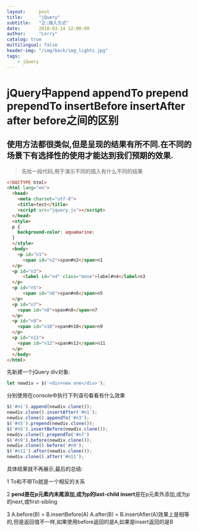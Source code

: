 ```yaml
---
layout:     post
title:      "jQuery"
subtitle:   "之:插入方式"
date:       2018-03-14 12:00:00
author:     "Lorry"
catalog: true
multilingual: false
header-img: "/img/back/img_lights.jpg"
tags:
    - jQuery
---
```

# jQuery中append appendTo prepend prependTo insertBefore insertAfter after before之间的区别

## 使用方法都很类似,但是呈现的结果有所不同.在不同的场景下有选择性的使用才能达到我们预期的效果.

> 先给一段代码,用于演示不同的插入有什么不同的结果

``` html
<!DOCTYPE html>
<html lang="en">
  <head>
    <meta charset="utf-8">
    <title>test</title>
    <script src="jquery.js"></script>
  </head>
  <style>
  p {
    background-color: aquamarine;
  }
  </style>
  <body>
    <p id="n1">
      <span id="n2">span#n2</span>n1    
  </p>
  <p id="n3">
      <label id="n4" class="move">label#n4</label>n3
  </p>
  <p id="n5">
      <span id="n6">span#n6</span>n5
  </p>
  <p id="n7">
    <span id="n8">span#n8</span>n7
  </p>
  <p id="n9">
    <span id="n10">span#n10</span>n9
  </p>
  <p id="n11">
    <span id="n12">span#n12</span>n11
  </p>
  </body>
</html>
```
先新建一个jQuery div对象:
``` javascript
let newdiv = $('<div>new one</div>');
```
分别使用在console中执行下列语句看看有什么效果
``` javascript
$('#n1').append(newdiv.clone());
newdiv.clone().insertAfter('#n1');
newdiv.clone().appendTo('#n3');
$('#n5').prepend(newdiv.clone());
$('#n5').insertBefore(newdiv.clone());
newdiv.clone().prependTo('#n7')
$('#n9').before(newdiv.clone());
newdiv.clone().before('#n9');
$('#n11').after(newdiv.clone());
newdiv.clone().after('#n11');
```
具体结果就不再展示,最后的总结:

1 To和不带To就是一个相反的关系

2 **pend是在p元素内末尾添加,成为p的last-child insert**是在p元素外添加,成为p的next,或first-sibling

3 A.before(B) = B.insertBefore(A) A.after(B) = B.insertAfter(A)效果上是相等的,但是返回值不一样,如果使用before返回的是A,如果是insert返回的是B


